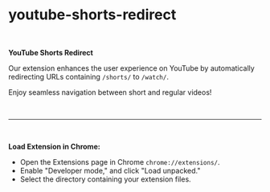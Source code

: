 # youtube-shorts-redirect

</br>

**YouTube Shorts Redirect**

Our extension enhances the user experience on YouTube by automatically redirecting URLs containing `/shorts/` to `/watch/`.

Enjoy seamless navigation between short and regular videos!

</br>

---

</br>

**Load Extension in Chrome:**

- Open the Extensions page in Chrome `chrome://extensions/`.
- Enable "Developer mode," and click "Load unpacked."
- Select the directory containing your extension files.
